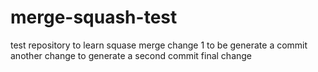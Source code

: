 # merge-squash-test
test repository to learn squase merge
change 1 to be generate a commit
another change to generate a second commit
final change
